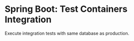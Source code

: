 # Spring Boot: Test Containers Integration
Execute integration tests with same database as production.
